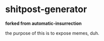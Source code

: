 # shitpost-generator
**forked from automatic-insurrection**

the purpose of this is to expose memes, duh.